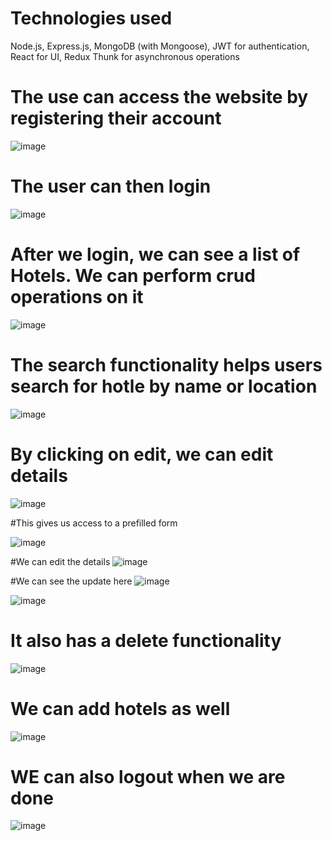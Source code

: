 # Technologies used

Node.js,
Express.js,
MongoDB (with Mongoose),
JWT for authentication,
React for UI,
Redux Thunk for asynchronous operations

# The use can access the website by registering their account 
![image](https://github.com/pratrock/Hotel-list-MERN-CRUD/assets/30598262/1d8c2bd0-40e2-4107-bace-e66973cf44c7)


# The user can then login
![image](https://github.com/pratrock/Hotel-list-MERN-CRUD/assets/30598262/f8092c84-4d44-4456-bb8c-bfe7d53eb63b)


# After we login, we can see a list of Hotels. We can perform crud operations on it
![image](https://github.com/pratrock/Hotel-list-MERN-CRUD/assets/30598262/0a57f00d-ed84-42a8-beb6-5e4e3a69da62)


# The search functionality helps users search for hotle by name or location

![image](https://github.com/pratrock/Hotel-list-MERN-CRUD/assets/30598262/a9ddce79-b16e-4276-aa29-d3512e4ab857)


# By clicking on edit, we can edit details
![image](https://github.com/pratrock/Hotel-list-MERN-CRUD/assets/30598262/c73dbf0f-09d3-47e7-a8a1-62a5e2765845)

#This gives us access to a prefilled form

![image](https://github.com/pratrock/Hotel-list-MERN-CRUD/assets/30598262/bdf7681f-1ac5-41b6-a4f9-9e71cf2b804f)

#We can edit the details
![image](https://github.com/pratrock/Hotel-list-MERN-CRUD/assets/30598262/deb21290-5497-4db4-9c0a-279a21968235)

#We can see the update here
![image](https://github.com/pratrock/Hotel-list-MERN-CRUD/assets/30598262/c6e56dd9-9b29-4a41-bc76-96673afcae67)


![image](https://github.com/pratrock/Hotel-list-MERN-CRUD/assets/30598262/3d785f72-aa8e-45f1-bab7-71f21a1a0e40)

# It also has a delete functionality
![image](https://github.com/pratrock/Hotel-list-MERN-CRUD/assets/30598262/7c234ccc-ba9c-4eb7-b254-f978d33e6120)

# We can add hotels as well

![image](https://github.com/pratrock/Hotel-list-MERN-CRUD/assets/30598262/8b13d53a-1238-4fa7-80a3-c383dbc83b97)


# WE can also logout when we are done

![image](https://github.com/pratrock/Hotel-list-MERN-CRUD/assets/30598262/71edb564-aa2c-4d50-9b49-35a053c98b9c)





